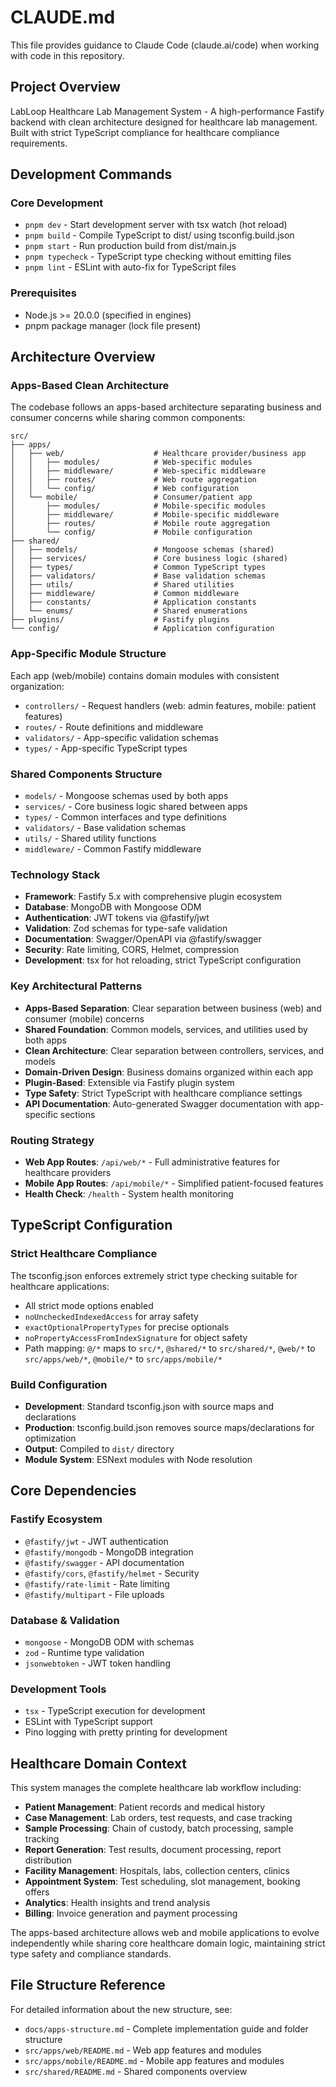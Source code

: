 # CLAUDE.md

This file provides guidance to Claude Code (claude.ai/code) when working with code in this repository.

## Project Overview

LabLoop Healthcare Lab Management System - A high-performance Fastify backend with clean architecture designed for healthcare lab management. Built with strict TypeScript compliance for healthcare compliance requirements.

## Development Commands

### Core Development
- `pnpm dev` - Start development server with tsx watch (hot reload)
- `pnpm build` - Compile TypeScript to dist/ using tsconfig.build.json
- `pnpm start` - Run production build from dist/main.js
- `pnpm typecheck` - TypeScript type checking without emitting files
- `pnpm lint` - ESLint with auto-fix for TypeScript files

### Prerequisites
- Node.js >= 20.0.0 (specified in engines)
- pnpm package manager (lock file present)

## Architecture Overview

### Apps-Based Clean Architecture
The codebase follows an apps-based architecture separating business and consumer concerns while sharing common components:

```
src/
├── apps/
│   ├── web/                    # Healthcare provider/business app
│   │   ├── modules/            # Web-specific modules
│   │   ├── middleware/         # Web-specific middleware
│   │   ├── routes/             # Web route aggregation
│   │   └── config/             # Web configuration
│   └── mobile/                 # Consumer/patient app
│       ├── modules/            # Mobile-specific modules
│       ├── middleware/         # Mobile-specific middleware  
│       ├── routes/             # Mobile route aggregation
│       └── config/             # Mobile configuration
├── shared/
│   ├── models/                 # Mongoose schemas (shared)
│   ├── services/               # Core business logic (shared)
│   ├── types/                  # Common TypeScript types
│   ├── validators/             # Base validation schemas
│   ├── utils/                  # Shared utilities
│   ├── middleware/             # Common middleware
│   ├── constants/              # Application constants
│   └── enums/                  # Shared enumerations
├── plugins/                    # Fastify plugins
└── config/                     # Application configuration
```

### App-Specific Module Structure
Each app (web/mobile) contains domain modules with consistent organization:
- `controllers/` - Request handlers (web: admin features, mobile: patient features)
- `routes/` - Route definitions and middleware
- `validators/` - App-specific validation schemas
- `types/` - App-specific TypeScript types

### Shared Components Structure
- `models/` - Mongoose schemas used by both apps
- `services/` - Core business logic shared between apps
- `types/` - Common interfaces and type definitions
- `validators/` - Base validation schemas
- `utils/` - Shared utility functions
- `middleware/` - Common Fastify middleware

### Technology Stack
- **Framework**: Fastify 5.x with comprehensive plugin ecosystem
- **Database**: MongoDB with Mongoose ODM
- **Authentication**: JWT tokens via @fastify/jwt
- **Validation**: Zod schemas for type-safe validation
- **Documentation**: Swagger/OpenAPI via @fastify/swagger
- **Security**: Rate limiting, CORS, Helmet, compression
- **Development**: tsx for hot reloading, strict TypeScript configuration

### Key Architectural Patterns
- **Apps-Based Separation**: Clear separation between business (web) and consumer (mobile) concerns
- **Shared Foundation**: Common models, services, and utilities used by both apps
- **Clean Architecture**: Clear separation between controllers, services, and models
- **Domain-Driven Design**: Business domains organized within each app
- **Plugin-Based**: Extensible via Fastify plugin system
- **Type Safety**: Strict TypeScript with healthcare compliance settings
- **API Documentation**: Auto-generated Swagger documentation with app-specific sections

### Routing Strategy
- **Web App Routes**: `/api/web/*` - Full administrative features for healthcare providers
- **Mobile App Routes**: `/api/mobile/*` - Simplified patient-focused features
- **Health Check**: `/health` - System health monitoring

## TypeScript Configuration

### Strict Healthcare Compliance
The tsconfig.json enforces extremely strict type checking suitable for healthcare applications:
- All strict mode options enabled
- `noUncheckedIndexedAccess` for array safety
- `exactOptionalPropertyTypes` for precise optionals
- `noPropertyAccessFromIndexSignature` for object safety
- Path mapping: `@/*` maps to `src/*`, `@shared/*` to `src/shared/*`, `@web/*` to `src/apps/web/*`, `@mobile/*` to `src/apps/mobile/*`

### Build Configuration
- **Development**: Standard tsconfig.json with source maps and declarations
- **Production**: tsconfig.build.json removes source maps/declarations for optimization
- **Output**: Compiled to `dist/` directory
- **Module System**: ESNext modules with Node resolution

## Core Dependencies

### Fastify Ecosystem
- `@fastify/jwt` - JWT authentication
- `@fastify/mongodb` - MongoDB integration
- `@fastify/swagger` - API documentation
- `@fastify/cors`, `@fastify/helmet` - Security
- `@fastify/rate-limit` - Rate limiting
- `@fastify/multipart` - File uploads

### Database & Validation
- `mongoose` - MongoDB ODM with schemas
- `zod` - Runtime type validation
- `jsonwebtoken` - JWT token handling

### Development Tools
- `tsx` - TypeScript execution for development
- ESLint with TypeScript support
- Pino logging with pretty printing for development

## Healthcare Domain Context

This system manages the complete healthcare lab workflow including:
- **Patient Management**: Patient records and medical history
- **Case Management**: Lab orders, test requests, and case tracking
- **Sample Processing**: Chain of custody, batch processing, sample tracking
- **Report Generation**: Test results, document processing, report distribution
- **Facility Management**: Hospitals, labs, collection centers, clinics
- **Appointment System**: Test scheduling, slot management, booking offers
- **Analytics**: Health insights and trend analysis
- **Billing**: Invoice generation and payment processing

The apps-based architecture allows web and mobile applications to evolve independently while sharing core healthcare domain logic, maintaining strict type safety and compliance standards.

## File Structure Reference

For detailed information about the new structure, see:
- `docs/apps-structure.md` - Complete implementation guide and folder structure
- `src/apps/web/README.md` - Web app features and modules
- `src/apps/mobile/README.md` - Mobile app features and modules  
- `src/shared/README.md` - Shared components overview